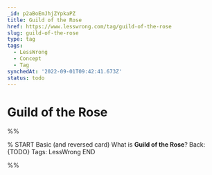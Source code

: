 ```yaml
---
_id: p2aBoEmJhjZYpkaPZ
title: Guild of the Rose
href: https://www.lesswrong.com/tag/guild-of-the-rose
slug: guild-of-the-rose
type: tag
tags:
  - LessWrong
  - Concept
  - Tag
synchedAt: '2022-09-01T09:42:41.673Z'
status: todo
---
```


# Guild of the Rose


%%

% START
Basic (and reversed card)
What is **Guild of the Rose**?
Back: {TODO}
Tags: LessWrong
END
<!--ID: 1663157000362-->


%%
	
